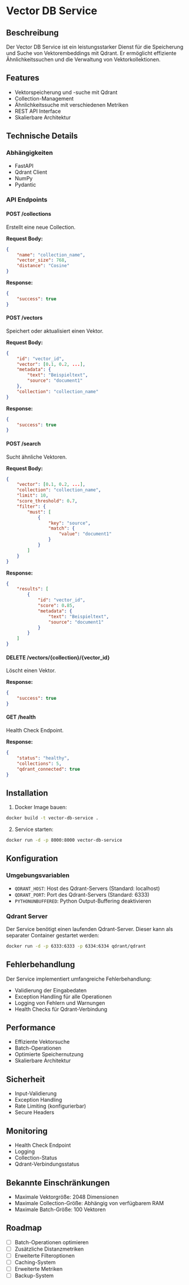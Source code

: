 # Vector DB Service

## Beschreibung
Der Vector DB Service ist ein leistungsstarker Dienst für die Speicherung und Suche von Vektorembeddings mit Qdrant. Er ermöglicht effiziente Ähnlichkeitssuchen und die Verwaltung von Vektorkollektionen.

## Features
- Vektorspeicherung und -suche mit Qdrant
- Collection-Management
- Ähnlichkeitssuche mit verschiedenen Metriken
- REST API Interface
- Skalierbare Architektur

## Technische Details

### Abhängigkeiten
- FastAPI
- Qdrant Client
- NumPy
- Pydantic

### API Endpoints

#### POST /collections
Erstellt eine neue Collection.

**Request Body:**
```json
{
    "name": "collection_name",
    "vector_size": 768,
    "distance": "Cosine"
}
```

**Response:**
```json
{
    "success": true
}
```

#### POST /vectors
Speichert oder aktualisiert einen Vektor.

**Request Body:**
```json
{
    "id": "vector_id",
    "vector": [0.1, 0.2, ...],
    "metadata": {
        "text": "Beispieltext",
        "source": "document1"
    },
    "collection": "collection_name"
}
```

**Response:**
```json
{
    "success": true
}
```

#### POST /search
Sucht ähnliche Vektoren.

**Request Body:**
```json
{
    "vector": [0.1, 0.2, ...],
    "collection": "collection_name",
    "limit": 10,
    "score_threshold": 0.7,
    "filter": {
        "must": [
            {
                "key": "source",
                "match": {
                    "value": "document1"
                }
            }
        ]
    }
}
```

**Response:**
```json
{
    "results": [
        {
            "id": "vector_id",
            "score": 0.85,
            "metadata": {
                "text": "Beispieltext",
                "source": "document1"
            }
        }
    ]
}
```

#### DELETE /vectors/{collection}/{vector_id}
Löscht einen Vektor.

**Response:**
```json
{
    "success": true
}
```

#### GET /health
Health Check Endpoint.

**Response:**
```json
{
    "status": "healthy",
    "collections": 5,
    "qdrant_connected": true
}
```

## Installation

1. Docker Image bauen:
```bash
docker build -t vector-db-service .
```

2. Service starten:
```bash
docker run -d -p 8000:8000 vector-db-service
```

## Konfiguration

### Umgebungsvariablen
- `QDRANT_HOST`: Host des Qdrant-Servers (Standard: localhost)
- `QDRANT_PORT`: Port des Qdrant-Servers (Standard: 6333)
- `PYTHONUNBUFFERED`: Python Output-Buffering deaktivieren

### Qdrant Server
Der Service benötigt einen laufenden Qdrant-Server. Dieser kann als separater Container gestartet werden:

```bash
docker run -d -p 6333:6333 -p 6334:6334 qdrant/qdrant
```

## Fehlerbehandlung

Der Service implementiert umfangreiche Fehlerbehandlung:
- Validierung der Eingabedaten
- Exception Handling für alle Operationen
- Logging von Fehlern und Warnungen
- Health Checks für Qdrant-Verbindung

## Performance

- Effiziente Vektorsuche
- Batch-Operationen
- Optimierte Speichernutzung
- Skalierbare Architektur

## Sicherheit

- Input-Validierung
- Exception Handling
- Rate Limiting (konfigurierbar)
- Secure Headers

## Monitoring

- Health Check Endpoint
- Logging
- Collection-Status
- Qdrant-Verbindungsstatus

## Bekannte Einschränkungen

- Maximale Vektorgröße: 2048 Dimensionen
- Maximale Collection-Größe: Abhängig von verfügbarem RAM
- Maximale Batch-Größe: 100 Vektoren

## Roadmap

- [ ] Batch-Operationen optimieren
- [ ] Zusätzliche Distanzmetriken
- [ ] Erweiterte Filteroptionen
- [ ] Caching-System
- [ ] Erweiterte Metriken
- [ ] Backup-System 